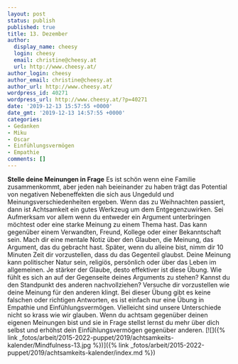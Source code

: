 ```yaml
---
layout: post
status: publish
published: true
title: 13. Dezember
author:
  display_name: cheesy
  login: cheesy
  email: christine@cheesy.at
  url: http://www.cheesy.at/
author_login: cheesy
author_email: christine@cheesy.at
author_url: http://www.cheesy.at/
wordpress_id: 40271
wordpress_url: http://www.cheesy.at/?p=40271
date: '2019-12-13 15:57:55 +0000'
date_gmt: '2019-12-13 14:57:55 +0000'
categories:
- Gedanken
- Miku
- Oscar
- Einfühlungsvermögen
- Empathie
comments: []
---
```

 **Stelle deine Meinungen in Frage**
Es ist schön wenn eine Familie zusammenkommt, aber jeden nah beieinander zu haben trägt das Potential von negativen Nebeneffekten die sich aus Ungeduld und Meinungsverschiedenheiten ergeben. Wenn das zu Weihnachten passiert, dann ist Achtsamkeit ein gutes Werkzeug um dem Entgegenzuwirken.
Sei Aufmerksam vor allem wenn du entweder ein Argument unterbringen möchtest oder eine starke Meinung zu einem Thema hast. Das kann gegenüber einem Verwandten, Freund, Kollege oder einer Bekanntschaft sein. Mach dir eine mentale Notiz über den Glauben, die Meinung, das Argument, das du gebracht hast. Später, wenn du alleine bist, nimm dir 10 Minuten Zeit dir vorzustellen, dass du das Gegenteil glaubst.
Deine Meinung kann politischer Natur sein, religiös, persönlich oder über das Leben im allgemeinen. Je stärker der Glaube, desto effektiver ist diese Übung.
Wie fühlt es sich an auf der Gegenseite deines Arguments zu stehen? Kannst du den Standpunkt des anderen nachvollziehen? Versuche dir vorzustellen wie deine Meinung für den anderen klingt. Bei dieser Übung gibt es keine falschen oder richtigen Antworten, es ist einfach nur eine Übung in Empathie und Einfühlungsvermögen. Vielleicht sind unsere Unterschiede nicht so krass wie wir glauben.
Wenn du achtsam gegenüber deinen eigenen Meinungen bist und sie in Frage stellst lernst du mehr über dich selbst und erhöhst dein Einfühlungsvermögen gegenüber anderen.
[![]({% link _fotos/arbeit/2015-2022-puppet/2019/achtsamkeits-kalender/Mindfulness-13.jpg %})]({% link _fotos/arbeit/2015-2022-puppet/2019/achtsamkeits-kalender/index.md %})
